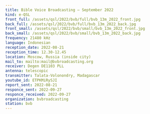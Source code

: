 ```yaml
---
title: Bible Voice Broadcasting — September 2022
kind: e-QSL
front_full: /assets/qsl/2022/bvb/full/bvb_13m_2022_front.jpg
back_full: /assets/qsl/2022/bvb/full/bvb_13m_2022_back.jpg
front_small: /assets/qsl/2022/bvb/small/bvb_13m_2022_front.jpg
back_small: /assets/qsl/2022/bvb/small/bvb_13m_2022_back.jpg
frequency: 21480 kHz
language: Indonesian
reception_date: 2022-08-21
reception_time: 12.30-12.45
location: Moscow, Russia (inside city)
mail_to: mailto:mail@bvbroadcasting.org
receiver: Degen DE1103 PLL
antenna: telescopic
transmitter: Talata-Volonondry, Madagascar
youtube_id: ETPKMiRySJI
report_sent: 2022-08-21
responce_sent: 2022-09-27
responce_received: 2022-09-27
organization: bvbroadcasting
station: bvb
---
```

